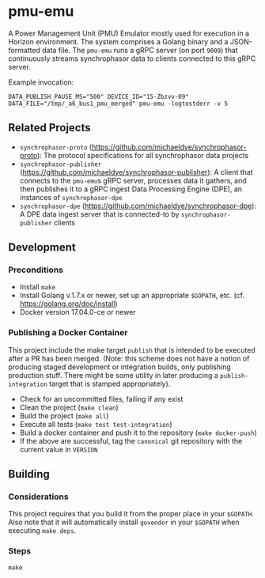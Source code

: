 # pmu-emu

A Power Management Unit (PMU) Emulator mostly used for execution in a Horizon environment. The system comprises a Golang binary and a JSON-formatted data file. The `pmu-emu` runs a gRPC server (on port `9009`) that continuously streams synchrophasor data to clients connected to this gRPC server.

Example invocation:

    DATA_PUBLISH_PAUSE_MS="500" DEVICE_ID="15-Zbzvv-09" DATA_FILE="/tmp/_a6_bus1_pmu_merged" pmu-emu -logtostderr -v 5

## Related Projects

 * `synchrophasor-proto` (https://github.com/michaeldye/synchrophasor-proto): The protocol specifications for all synchrophasor data projects
 * `synchrophasor-publisher` (https://github.com/michaeldye/synchrophasor-publisher): A client that connects to the `pmu-emu`s gRPC server, processes data it gathers, and then publishes it to a gRPC ingest Data Processing Engine (DPE), an instances of `synchrophasor-dpe`
 * `synchrophasor-dpe` (https://github.com/michaeldye/synchrophasor-dpe): A DPE data ingest server that is connected-to by `synchrophasor-publisher` clients

## Development

### Preconditions

 * Install `make`
 * Install Golang v.1.7.x or newer, set up an appropriate `$GOPATH`, etc. (cf. https://golang.org/doc/install)
 * Docker version 17.04.0-ce or newer

### Publishing a Docker Container

This project include the make target `publish` that is intended to be executed after a PR has been merged. (Note: this scheme does not have a notion of producing staged development or integration builds, only publishing production stuff. There might be some utility in later producing a `publish-integration` target that is stamped appropriately).

  - Check for an uncommitted files, failing if any exist
  - Clean the project (`make clean`)
  - Build the project (`make all`)
  - Execute all tests (`make test test-integration`)
  - Build a docker container and push it to the repository (`make docker-push`)
  - If the above are successful, tag the `canonical` git repository with the current value in `VERSION`

## Building

### Considerations

This project requires that you build it from the proper place in your `$GOPATH`. Also note that it will automatically install `govendor` in your `$GOPATH` when executing `make deps`.

### Steps

    make

